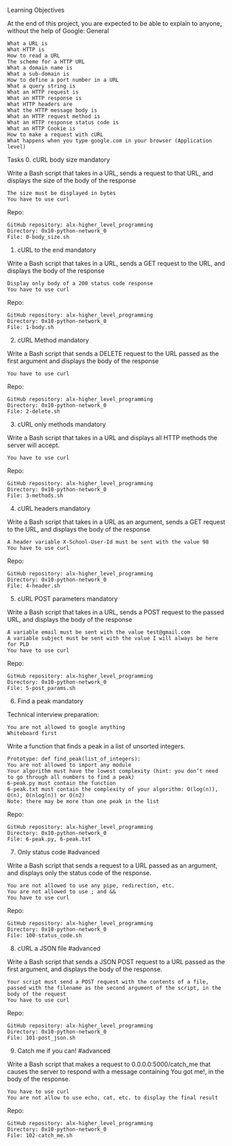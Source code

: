 Learning Objectives

At the end of this project, you are expected to be able to explain to anyone, without the help of Google:
General

    What a URL is
    What HTTP is
    How to read a URL
    The scheme for a HTTP URL
    What a domain name is
    What a sub-domain is
    How to define a port number in a URL
    What a query string is
    What an HTTP request is
    What an HTTP response is
    What HTTP headers are
    What the HTTP message body is
    What an HTTP request method is
    What an HTTP response status code is
    What an HTTP Cookie is
    How to make a request with cURL
    What happens when you type google.com in your browser (Application level)


Tasks
0. cURL body size
mandatory

Write a Bash script that takes in a URL, sends a request to that URL, and displays the size of the body of the response

    The size must be displayed in bytes
    You have to use curl


Repo:

    GitHub repository: alx-higher_level_programming
    Directory: 0x10-python-network_0
    File: 0-body_size.sh

1. cURL to the end
mandatory

Write a Bash script that takes in a URL, sends a GET request to the URL, and displays the body of the response

    Display only body of a 200 status code response
    You have to use curl


Repo:

    GitHub repository: alx-higher_level_programming
    Directory: 0x10-python-network_0
    File: 1-body.sh

2. cURL Method
mandatory

Write a Bash script that sends a DELETE request to the URL passed as the first argument and displays the body of the response

    You have to use curl


Repo:

    GitHub repository: alx-higher_level_programming
    Directory: 0x10-python-network_0
    File: 2-delete.sh

3. cURL only methods
mandatory

Write a Bash script that takes in a URL and displays all HTTP methods the server will accept.

    You have to use curl


Repo:

    GitHub repository: alx-higher_level_programming
    Directory: 0x10-python-network_0
    File: 3-methods.sh

4. cURL headers
mandatory

Write a Bash script that takes in a URL as an argument, sends a GET request to the URL, and displays the body of the response

    A header variable X-School-User-Id must be sent with the value 98
    You have to use curl


Repo:

    GitHub repository: alx-higher_level_programming
    Directory: 0x10-python-network_0
    File: 4-header.sh

5. cURL POST parameters
mandatory

Write a Bash script that takes in a URL, sends a POST request to the passed URL, and displays the body of the response

    A variable email must be sent with the value test@gmail.com
    A variable subject must be sent with the value I will always be here for PLD
    You have to use curl


Repo:

    GitHub repository: alx-higher_level_programming
    Directory: 0x10-python-network_0
    File: 5-post_params.sh

6. Find a peak
mandatory

Technical interview preparation:

    You are not allowed to google anything
    Whiteboard first

Write a function that finds a peak in a list of unsorted integers.

    Prototype: def find_peak(list_of_integers):
    You are not allowed to import any module
    Your algorithm must have the lowest complexity (hint: you don’t need to go through all numbers to find a peak)
    6-peak.py must contain the function
    6-peak.txt must contain the complexity of your algorithm: O(log(n)), O(n), O(nlog(n)) or O(n2)
    Note: there may be more than one peak in the list


Repo:

    GitHub repository: alx-higher_level_programming
    Directory: 0x10-python-network_0
    File: 6-peak.py, 6-peak.txt

7. Only status code
#advanced

Write a Bash script that sends a request to a URL passed as an argument, and displays only the status code of the response.

    You are not allowed to use any pipe, redirection, etc.
    You are not allowed to use ; and &&
    You have to use curl


Repo:

    GitHub repository: alx-higher_level_programming
    Directory: 0x10-python-network_0
    File: 100-status_code.sh

8. cURL a JSON file
#advanced

Write a Bash script that sends a JSON POST request to a URL passed as the first argument, and displays the body of the response.

    Your script must send a POST request with the contents of a file, passed with the filename as the second argument of the script, in the body of the request
    You have to use curl


Repo:

    GitHub repository: alx-higher_level_programming
    Directory: 0x10-python-network_0
    File: 101-post_json.sh

9. Catch me if you can!
#advanced

Write a Bash script that makes a request to 0.0.0.0:5000/catch_me that causes the server to respond with a message containing You got me!, in the body of the response.

    You have to use curl
    You are not allow to use echo, cat, etc. to display the final result


Repo:

    GitHub repository: alx-higher_level_programming
    Directory: 0x10-python-network_0
    File: 102-catch_me.sh


